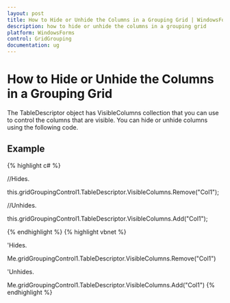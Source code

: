 ```yaml
---
layout: post
title: How to Hide or Unhide the Columns in a Grouping Grid | WindowsForms | Syncfusion
description: how to hide or unhide the columns in a grouping grid
platform: WindowsForms
control: GridGrouping
documentation: ug
---
```


# How to Hide or Unhide the Columns in a Grouping Grid

The TableDescriptor object has VisibleColumns collection that you can use to control the columns that are visible. You can hide or unhide columns using the following code.

## Example


{% highlight c# %}


//Hides.

this.gridGroupingControl1.TableDescriptor.VisibleColumns.Remove("Col1");



//Unhides.

this.gridGroupingControl1.TableDescriptor.VisibleColumns.Add("Col1");

{% endhighlight  %}
{% highlight vbnet %}




'Hides.

Me.gridGroupingControl1.TableDescriptor.VisibleColumns.Remove("Col1")



'Unhides.

Me.gridGroupingControl1.TableDescriptor.VisibleColumns.Add("Col1")
{% endhighlight  %}